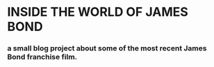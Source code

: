 # INSIDE THE WORLD OF JAMES BOND 

### a small blog project about some of the most recent James Bond franchise film.
